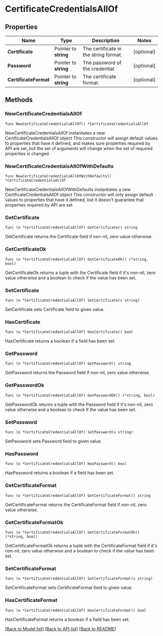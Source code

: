 # CertificateCredentialsAllOf

## Properties

Name | Type | Description | Notes
------------ | ------------- | ------------- | -------------
**Certificate** | Pointer to **string** | The certificate in the string format. | [optional] 
**Password** | Pointer to **string** | The password of the credential. | [optional] 
**CertificateFormat** | Pointer to **string** | The certificate format. | [optional] 

## Methods

### NewCertificateCredentialsAllOf

`func NewCertificateCredentialsAllOf() *CertificateCredentialsAllOf`

NewCertificateCredentialsAllOf instantiates a new CertificateCredentialsAllOf object
This constructor will assign default values to properties that have it defined,
and makes sure properties required by API are set, but the set of arguments
will change when the set of required properties is changed

### NewCertificateCredentialsAllOfWithDefaults

`func NewCertificateCredentialsAllOfWithDefaults() *CertificateCredentialsAllOf`

NewCertificateCredentialsAllOfWithDefaults instantiates a new CertificateCredentialsAllOf object
This constructor will only assign default values to properties that have it defined,
but it doesn't guarantee that properties required by API are set

### GetCertificate

`func (o *CertificateCredentialsAllOf) GetCertificate() string`

GetCertificate returns the Certificate field if non-nil, zero value otherwise.

### GetCertificateOk

`func (o *CertificateCredentialsAllOf) GetCertificateOk() (*string, bool)`

GetCertificateOk returns a tuple with the Certificate field if it's non-nil, zero value otherwise
and a boolean to check if the value has been set.

### SetCertificate

`func (o *CertificateCredentialsAllOf) SetCertificate(v string)`

SetCertificate sets Certificate field to given value.

### HasCertificate

`func (o *CertificateCredentialsAllOf) HasCertificate() bool`

HasCertificate returns a boolean if a field has been set.

### GetPassword

`func (o *CertificateCredentialsAllOf) GetPassword() string`

GetPassword returns the Password field if non-nil, zero value otherwise.

### GetPasswordOk

`func (o *CertificateCredentialsAllOf) GetPasswordOk() (*string, bool)`

GetPasswordOk returns a tuple with the Password field if it's non-nil, zero value otherwise
and a boolean to check if the value has been set.

### SetPassword

`func (o *CertificateCredentialsAllOf) SetPassword(v string)`

SetPassword sets Password field to given value.

### HasPassword

`func (o *CertificateCredentialsAllOf) HasPassword() bool`

HasPassword returns a boolean if a field has been set.

### GetCertificateFormat

`func (o *CertificateCredentialsAllOf) GetCertificateFormat() string`

GetCertificateFormat returns the CertificateFormat field if non-nil, zero value otherwise.

### GetCertificateFormatOk

`func (o *CertificateCredentialsAllOf) GetCertificateFormatOk() (*string, bool)`

GetCertificateFormatOk returns a tuple with the CertificateFormat field if it's non-nil, zero value otherwise
and a boolean to check if the value has been set.

### SetCertificateFormat

`func (o *CertificateCredentialsAllOf) SetCertificateFormat(v string)`

SetCertificateFormat sets CertificateFormat field to given value.

### HasCertificateFormat

`func (o *CertificateCredentialsAllOf) HasCertificateFormat() bool`

HasCertificateFormat returns a boolean if a field has been set.


[[Back to Model list]](../README.md#documentation-for-models) [[Back to API list]](../README.md#documentation-for-api-endpoints) [[Back to README]](../README.md)


